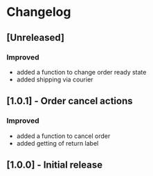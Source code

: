# Changelog

## [Unreleased]
### Improved
- added a function to change order ready state
- added shipping via courier

## [1.0.1] - Order cancel actions

### Improved
- added a function to cancel order
- added getting of return label

## [1.0.0] - Initial release
